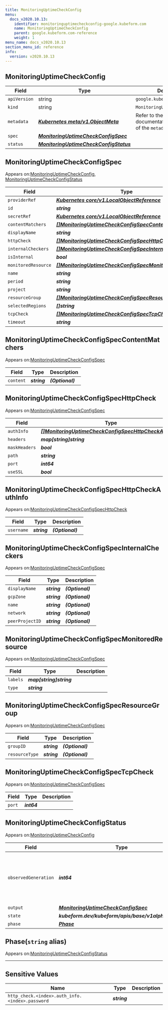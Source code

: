 ```yaml
---
title: MonitoringUptimeCheckConfig
menu:
  docs_v2020.10.13:
    identifier: monitoringuptimecheckconfig-google.kubeform.com
    name: MonitoringUptimeCheckConfig
    parent: google.kubeform.com-reference
    weight: 1
menu_name: docs_v2020.10.13
section_menu_id: reference
info:
  version: v2020.10.13
---
```


## MonitoringUptimeCheckConfig
| Field | Type | Description |
| ------ | ----- | ----------- |
| `apiVersion` | string | `google.kubeform.com/v1alpha1` |
|    `kind` | string | `MonitoringUptimeCheckConfig` |
| `metadata` | ***[Kubernetes meta/v1.ObjectMeta](https://kubernetes.io/docs/reference/generated/kubernetes-api/v1.13/#objectmeta-v1-meta)***|Refer to the Kubernetes API documentation for the fields of the `metadata` field.|
| `spec` | ***[MonitoringUptimeCheckConfigSpec](#monitoringuptimecheckconfigspec)***||
| `status` | ***[MonitoringUptimeCheckConfigStatus](#monitoringuptimecheckconfigstatus)***||
## MonitoringUptimeCheckConfigSpec

Appears on:[MonitoringUptimeCheckConfig](#monitoringuptimecheckconfig), [MonitoringUptimeCheckConfigStatus](#monitoringuptimecheckconfigstatus)

| Field | Type | Description |
| ------ | ----- | ----------- |
| `providerRef` | ***[Kubernetes core/v1.LocalObjectReference](https://kubernetes.io/docs/reference/generated/kubernetes-api/v1.13/#localobjectreference-v1-core)***||
| `id` | ***string***||
| `secretRef` | ***[Kubernetes core/v1.LocalObjectReference](https://kubernetes.io/docs/reference/generated/kubernetes-api/v1.13/#localobjectreference-v1-core)***||
| `contentMatchers` | ***[[]MonitoringUptimeCheckConfigSpecContentMatchers](#monitoringuptimecheckconfigspeccontentmatchers)***| ***(Optional)*** |
| `displayName` | ***string***||
| `httpCheck` | ***[[]MonitoringUptimeCheckConfigSpecHttpCheck](#monitoringuptimecheckconfigspechttpcheck)***| ***(Optional)*** |
| `internalCheckers` | ***[[]MonitoringUptimeCheckConfigSpecInternalCheckers](#monitoringuptimecheckconfigspecinternalcheckers)***| ***(Optional)*** |
| `isInternal` | ***bool***| ***(Optional)*** |
| `monitoredResource` | ***[[]MonitoringUptimeCheckConfigSpecMonitoredResource](#monitoringuptimecheckconfigspecmonitoredresource)***| ***(Optional)*** |
| `name` | ***string***| ***(Optional)*** |
| `period` | ***string***| ***(Optional)*** |
| `project` | ***string***| ***(Optional)*** |
| `resourceGroup` | ***[[]MonitoringUptimeCheckConfigSpecResourceGroup](#monitoringuptimecheckconfigspecresourcegroup)***| ***(Optional)*** |
| `selectedRegions` | ***[]string***| ***(Optional)*** |
| `tcpCheck` | ***[[]MonitoringUptimeCheckConfigSpecTcpCheck](#monitoringuptimecheckconfigspectcpcheck)***| ***(Optional)*** |
| `timeout` | ***string***||
## MonitoringUptimeCheckConfigSpecContentMatchers

Appears on:[MonitoringUptimeCheckConfigSpec](#monitoringuptimecheckconfigspec)

| Field | Type | Description |
| ------ | ----- | ----------- |
| `content` | ***string***| ***(Optional)*** |
## MonitoringUptimeCheckConfigSpecHttpCheck

Appears on:[MonitoringUptimeCheckConfigSpec](#monitoringuptimecheckconfigspec)

| Field | Type | Description |
| ------ | ----- | ----------- |
| `authInfo` | ***[[]MonitoringUptimeCheckConfigSpecHttpCheckAuthInfo](#monitoringuptimecheckconfigspechttpcheckauthinfo)***| ***(Optional)*** |
| `headers` | ***map[string]string***| ***(Optional)*** |
| `maskHeaders` | ***bool***| ***(Optional)*** |
| `path` | ***string***| ***(Optional)*** |
| `port` | ***int64***| ***(Optional)*** |
| `useSSL` | ***bool***| ***(Optional)*** |
## MonitoringUptimeCheckConfigSpecHttpCheckAuthInfo

Appears on:[MonitoringUptimeCheckConfigSpecHttpCheck](#monitoringuptimecheckconfigspechttpcheck)

| Field | Type | Description |
| ------ | ----- | ----------- |
| `username` | ***string***| ***(Optional)*** |
## MonitoringUptimeCheckConfigSpecInternalCheckers

Appears on:[MonitoringUptimeCheckConfigSpec](#monitoringuptimecheckconfigspec)

| Field | Type | Description |
| ------ | ----- | ----------- |
| `displayName` | ***string***| ***(Optional)*** |
| `gcpZone` | ***string***| ***(Optional)*** |
| `name` | ***string***| ***(Optional)*** |
| `network` | ***string***| ***(Optional)*** |
| `peerProjectID` | ***string***| ***(Optional)*** |
## MonitoringUptimeCheckConfigSpecMonitoredResource

Appears on:[MonitoringUptimeCheckConfigSpec](#monitoringuptimecheckconfigspec)

| Field | Type | Description |
| ------ | ----- | ----------- |
| `labels` | ***map[string]string***||
| `type` | ***string***||
## MonitoringUptimeCheckConfigSpecResourceGroup

Appears on:[MonitoringUptimeCheckConfigSpec](#monitoringuptimecheckconfigspec)

| Field | Type | Description |
| ------ | ----- | ----------- |
| `groupID` | ***string***| ***(Optional)*** |
| `resourceType` | ***string***| ***(Optional)*** |
## MonitoringUptimeCheckConfigSpecTcpCheck

Appears on:[MonitoringUptimeCheckConfigSpec](#monitoringuptimecheckconfigspec)

| Field | Type | Description |
| ------ | ----- | ----------- |
| `port` | ***int64***||
## MonitoringUptimeCheckConfigStatus

Appears on:[MonitoringUptimeCheckConfig](#monitoringuptimecheckconfig)

| Field | Type | Description |
| ------ | ----- | ----------- |
| `observedGeneration` | ***int64***| ***(Optional)*** Resource generation, which is updated on mutation by the API Server.|
| `output` | ***[MonitoringUptimeCheckConfigSpec](#monitoringuptimecheckconfigspec)***| ***(Optional)*** |
| `state` | ***kubeform.dev/kubeform/apis/base/v1alpha1.State***| ***(Optional)*** |
| `phase` | ***[Phase](#phase)***| ***(Optional)*** |
## Phase(`string` alias)

Appears on:[MonitoringUptimeCheckConfigStatus](#monitoringuptimecheckconfigstatus)

---
## Sensitive Values
| Name | Type | Description |
|------|------|-------------|
| `http_check.<index>.auth_info.<index>.password` | ***string*** ||
